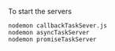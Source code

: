 To start the servers
```
nodemon callbackTaskSever.js
nodemon asyncTaskServer
nodemon promiseTaskServer

